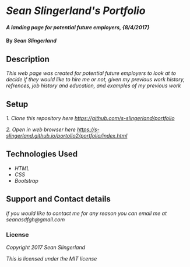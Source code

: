 # _Sean Slingerland's Portfolio_

#### _A landing page for potential future employers, {8/4/2017}_

#### By _**Sean Slingerland**_

## Description

_This web page was created for potential future employers to look at to decide if they would like to hire me or not, given my previous work history, refrences, job history and education, and examples of my previous work_

## Setup

_1. Clone this repository here https://github.com/s-slingerland/portfolio_

_2. Open in web browser here https://s-slingerland.github.io/portolio2/portfolio/index.html_

## Technologies Used

* _HTML_
* _CSS_
* _Bootstrap_

## Support and Contact details

_if you would like to contact me for any reason you can email me at seanasdfgh@gmail.com_

### License

*Copyright 2017 Sean Slingerland*

*This is licensed under the MIT license*
